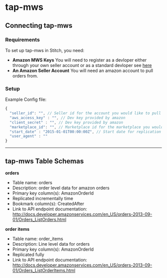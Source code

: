 # tap-mws

## Connecting tap-mws

### Requirements

To set up tap-mws in Stitch, you need:

-  **Amazon MWS Keys** You will need to register as a devloper either through your own seller account or as a standard devloper see [here](https://docs.developer.amazonservices.com/en_US/dev_guide/DG_Registering.html)
-  **An Amazon Seller Account** You will need an amazon account to pull orders from.

### Setup
Example Config file:
```javascript
{
  "seller_id": "", // Seller id for the account you would like to pull
  "aws_access_key" : "", // Dev key provided by amazon
  "client_secret" : "", // Dev key provided by amazon
  "marketplace_id": "", // Marketplace id for the marketplace you would like to pull (amazon us vs amazon canada...)
  "start_date" : "2015-01-01T00:00:00Z", // Start date for replication
  "user_agent" : ""
}

```

---

## tap-mws Table Schemas

**orders**
- Table name: orders
- Description: order level data for amazon orders
- Primary key column(s): AmazonOrderId
- Replicated incrementally time
- Bookmark column(s): CreatedAfter
- Link to API endpoint documentation: http://docs.developer.amazonservices.com/en_US/orders-2013-09-01/Orders_ListOrders.html

**order items**
- Table name: order_items
- Description: Line level data for orders
- Primary key column(s): AmazonOrderId
- Replicated fully
- Link to API endpoint documentation: http://docs.developer.amazonservices.com/en_US/orders-2013-09-01/Orders_ListOrderItems.html

